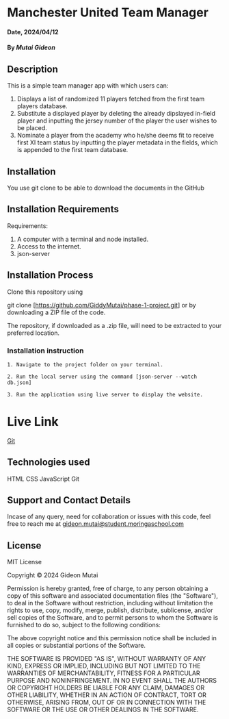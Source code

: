 # Manchester United Team Manager

#### Date, 2024/04/12

#### By *Mutai Gideon*

## Description
This is a simple team manager app with which users can:

1. Displays a list of randomized 11 players fetched from the first team players database.
2. Substitute a displayed player by deleting the already dipslayed in-field player and inputting the jersey number of the player the user wishes to be placed.
3. Nominate a player from the academy who he/she deems fit to receive first XI team status by inputting the player metadata in the fields, which is appended to the first team database.

## Installation
You use git clone to be able to download the documents in the GitHub

## Installation Requirements
Requirements:
1. A computer with a terminal and node installed. 
2. Access to the internet. 
3. json-server

## Installation Process 
Clone this repository using

git clone [https://github.com/GiddyMutai/phase-1-project.git] or by downloading a ZIP file of the code.

The repository, if downloaded as a .zip file, will need to be extracted to your preferred location.

### Installation instruction
```
1. Navigate to the project folder on your terminal.

2. Run the local server using the command [json-server --watch db.json] 

3. Run the application using live server to display the website.

```

# Live Link
[Git](https://github.com/GiddyMutai/phase-1-project)

## Technologies used
HTML
CSS
JavaScript
Git

## Support and Contact Details
Incase of any query, need for collaboration or issues with this code, feel free to reach me at gideon.mutai@student.moringaschool.com

## License
MIT License

Copyright © 2024 Gideon Mutai

Permission is hereby granted, free of charge, to any person obtaining a copy of this software and associated documentation files (the "Software"), to deal in the Software without restriction, including without limitation the rights to use, copy, modify, merge, publish, distribute, sublicense, and/or sell copies of the Software, and to permit persons to whom the Software is furnished to do so, subject to the following conditions:

The above copyright notice and this permission notice shall be included in all copies or substantial portions of the Software.

THE SOFTWARE IS PROVIDED "AS IS", WITHOUT WARRANTY OF ANY KIND, EXPRESS OR IMPLIED, INCLUDING BUT NOT LIMITED TO THE WARRANTIES OF MERCHANTABILITY, FITNESS FOR A PARTICULAR PURPOSE AND NONINFRINGEMENT. IN NO EVENT SHALL THE AUTHORS OR COPYRIGHT HOLDERS BE LIABLE FOR ANY CLAIM, DAMAGES OR OTHER LIABILITY, WHETHER IN AN ACTION OF CONTRACT, TORT OR OTHERWISE, ARISING FROM, OUT OF OR IN CONNECTION WITH THE SOFTWARE OR THE USE OR OTHER DEALINGS IN THE SOFTWARE.
